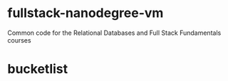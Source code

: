 fullstack-nanodegree-vm
=============

Common code for the Relational Databases and Full Stack Fundamentals courses
# bucketlist
